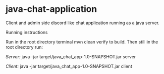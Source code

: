 # java-chat-application
Client and admin side discord like chat application running as a java server.

Running instructions

Run in the root directory terminal mvn clean verify to build.
Then still in the root directory run:

*Server:*
java -jar target/java_chat_app-1.0-SNAPSHOT.jar server

*Client:*
java -jar target/java_chat_app-1.0-SNAPSHOT.jar client

